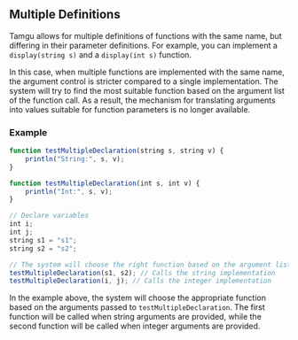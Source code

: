 ## Multiple Definitions

Tamgu allows for multiple definitions of functions with the same name, but differing in their parameter definitions. For example, you can implement a `display(string s)` and a `display(int s)` function. 

In this case, when multiple functions are implemented with the same name, the argument control is stricter compared to a single implementation. The system will try to find the most suitable function based on the argument list of the function call. As a result, the mechanism for translating arguments into values suitable for function parameters is no longer available. 

### Example

```javascript
function testMultipleDeclaration(string s, string v) {
    println("String:", s, v);
}

function testMultipleDeclaration(int s, int v) {
    println("Int:", s, v);
}

// Declare variables
int i;
int j;
string s1 = "s1";
string s2 = "s2";

// The system will choose the right function based on the argument list
testMultipleDeclaration(s1, s2); // Calls the string implementation
testMultipleDeclaration(i, j); // Calls the integer implementation
```

In the example above, the system will choose the appropriate function based on the arguments passed to `testMultipleDeclaration`. The first function will be called when string arguments are provided, while the second function will be called when integer arguments are provided.